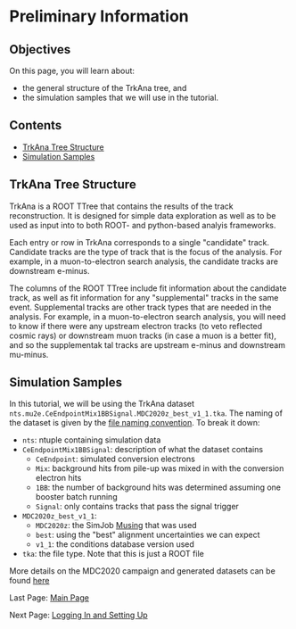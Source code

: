 # Preliminary Information

## Objectives

On this page, you will learn about:

* the general structure of the TrkAna tree, and
* the simulation samples that we will use in the tutorial.

## Contents

* [TrkAna Tree Structure](#TrkAna-Tree-Structure)
* [Simulation Samples](#Simulation-Samples)

## TrkAna Tree Structure

TrkAna is a ROOT TTree that contains the results of the track reconstruction. It is designed for simple data exploration as well as to be used as input into to both ROOT- and python-based analyis frameworks. 

Each entry or row in TrkAna corresponds to a single "candidate" track. Candidate tracks are the type of track that is the focus of the analysis. For example, in a muon-to-electron search analysis, the candidate tracks are downstream e-minus.

The columns of the ROOT TTree include fit information about the candidate track, as well as fit information for any "supplemental" tracks in the same event. Supplemental tracks are other track types that are needed in the analysis. For example, in a muon-to-electron search analysis, you will need to know if there were any upstream electron tracks (to veto reflected cosmic rays) or downstream muon tracks (in case a muon is a better fit), and so the supplementak tal tracks are upstream e-minus and downstream mu-minus.

## Simulation Samples

In this tutorial, we will be using the TrkAna dataset ```nts.mu2e.CeEndpointMix1BBSignal.MDC2020z_best_v1_1.tka```. The naming of the dataset is given by the [file naming convention](https://mu2ewiki.fnal.gov/wiki/FileNames). To break it down:

* ```nts```: ntuple containing simulation data
* ```CeEndpointMix1BBSignal```: description of what the dataset contains
    * ```CeEndpoint```: simulated conversion electrons
    * ```Mix```: background hits from pile-up was mixed in with the conversion electron hits
    * ```1BB```: the number of background hits was determined assuming one booster batch running
    * ```Signal```: only contains tracks that pass the signal trigger
* ```MDC2020z_best_v1_1```:
    * ```MDC2020z```: the SimJob [Musing](https://mu2ewiki.fnal.gov/wiki/Muse#Musings_.28published_muse_builds.29) that was used
    * ```best```: using the "best" alignment uncertainties we can expect
    * ```v1_1```: the conditions database version used
* ```tka```: the file type. Note that this is just a ROOT file

More details on the MDC2020 campaign and generated datasets can be found [here](https://mu2ewiki.fnal.gov/wiki/MDC2020)

Last Page: [Main Page](../README.md)

Next Page: [Logging In and Setting Up](setup.md)
